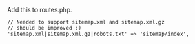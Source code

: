 

Add this to routes.php.

    // Needed to support sitemap.xml and sitemap.xml.gz
    // should be improved :)
    'sitemap.xml|sitemap.xml.gz|robots.txt' => 'sitemap/index',
